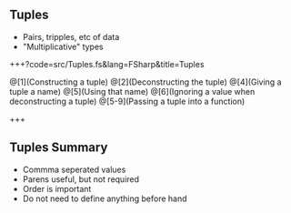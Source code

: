 ## Tuples

* Pairs, tripples, etc of data
* "Multiplicative" types

+++?code=src/Tuples.fs&lang=FSharp&title=Tuples

@[1](Constructing a tuple)
@[2](Deconstructing the tuple)
@[4](Giving a tuple a name)
@[5](Using that name)
@[6](Ignoring a value when deconstructing a tuple)
@[5-9](Passing a tuple into a function)

+++

## Tuples Summary

* Commma seperated values
* Parens useful, but not required
* Order is important
* Do not need to define anything before hand
